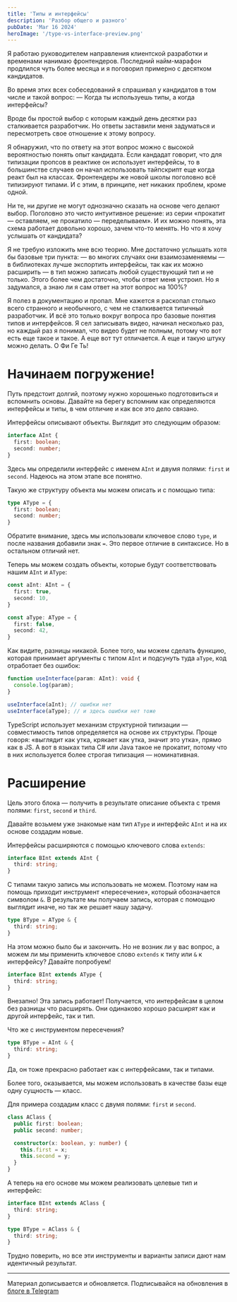 ```yaml
---
title: 'Типы и интерфейсы'
description: 'Разбор общего и разного'
pubDate: 'Mar 16 2024'
heroImage: '/type-vs-interface-preview.png'
---
```


Я работаю руководителем направления клиентской разработки и временами нанимаю фронтендеров. Последний найм-марафон продлился чуть более месяца и я поговорил примерно с десятком кандидатов.

Во время этих всех собеседований я спрашивал у кандидатов в том числе и такой вопрос: 
— Когда ты используешь типы, а когда интерфейсы? 

Вроде бы простой выбор с которым каждый день десятки раз сталкивается разработчик. Но ответы заставили меня задуматься и пересмотреть свое отношение к этому вопросу.

Я обнаружил, что по ответу на этот вопрос можно с высокой вероятностью понять опыт кандидата. Если кандадат говорит, что для типизации пропсов в реактике он использует интерфейсы, то в большинстве случаев он начал использовать тайпскрипт еще когда реакт был на классах. Фронтендеры же новой школы поголовно всё типизируют типами. И с этим, в принципе, нет никаких проблем, кроме одной.

Ни те, ни другие не могут однозначно сказать на основе чего делают выбор. Поголовно это чисто интуитивное решение: из серии «прокатит — оставляем, не прокатило — переделываем». И их можно понять, эта схема работает довольно хорошо, зачем что-то менять. Но что я хочу услышать от кандидата?

Я не требую изложить мне всю теорию. Мне достаточно услышать хотя бы базовые три пункта:
— во многих случаях они взаимозаменяемы
— в библиотеках лучше экспортить интерфейсы, так как их можно расширить
— в тип можно записать любой существующий тип и не только.
Этого более чем достаточно, чтобы ответ меня устроил. Но я задумался, а знаю ли я сам ответ на этот вопрос на 100%?

Я полез в документацию и пропал. Мне кажется я раскопал столько всего странного и необычного, с чем не сталкивается типичный разработчик. И всё это только вокруг вопроса про базовые понятия типов и интерфейсов. Я сел записывать видео, начинал несколько раз, но каждый раз я понимал, что видео будет не полным, потому что вот есть еще такое и такое. А еще вот тут отличается. А еще и такую штуку можно делать. О Фи Ге Ть!


# Начинаем погружение! 

Путь предстоит долгий, поэтому нужно хорошенько подготовиться и вспомнить основы. Давайте на берегу вспомним как определяются интерфейсы и типы, в чем отличие и как все это дело связано.

Интерфейсы описывают объекты. Выглядит это следующим образом:

```typescript
interface AInt {
  first: boolean;
  second: number;
}
```

Здесь мы определили интерфейс с именем `AInt` и двумя полями: `first` и `second`. Надеюсь на этом этапе все понятно.

Такую же структуру объекта мы можем описать и с помощью типа:

```typescript
type AType = {
  first: boolean;
  second: number;
}
```

Обратите внимание, здесь мы использовали ключевое слово `type`, и после названия добавили знак `=`. Это первое отличие в синтаксисе. Но в остальном отличий нет.

Теперь мы можем создать объекты, которые будут соответствовать нашим `AInt` и `AType`:

```typescript
const aInt: AInt = {
  first: true,
  second: 10,
}

const aType: AType = {
  first: false,
  second: 42,
}
```

Как видите, разницы никакой. Более того, мы можем сделать функцию, которая принимает аргументы с типом `AInt` и подсунуть туда `aType`, код отработает без ошибок:

```typescript
function useInterface(param: AInt): void {
  console.log(param);
}

useInterface(aInt); // ошибки нет
useInterface(aType); // и здесь ошибки нет тоже
```

TypeScript использует механизм структурной типизации — cовместимость типов определяется на основе их структуры. Проще говоря: «выглядит как утка, крякает как утка, значит это утка», прямо как в JS. А вот в языках типа C# или Java такое не прокатит, потому что в них используется более строгая типизация — номинативная.

# Расширение

Цель этого блока — получить в результате описание объекта с тремя полями: `first`, `second` и `third`.

Давайте возьмем уже знакомые нам тип `AType` и интерфейс `AInt` и на их основе создадим новые.

Интерфейсы расширяются с помощью ключевого слова `extends`:

```typescript
interface BInt extends AInt {
  third: string;
}
```

С типами такую запись мы использовать не можем. Поэтому нам на помощь приходит инструмент «пересечение», который обозначается символом `&`. В результате мы получаем запись, которая с помощью выглядит иначе, но так же решает нашу задачу.

```typescript
type BType = AType & {
  third: string;
}
```

На этом можно было бы и закончить. Но не возник ли у вас вопрос, а можем ли мы применить ключевое слово `extends` к типу или `&` к интерфейсу? Давайте попробуем!

```typescript
interface BInt extends AType {
  third: string;
}
```

Внезапно! Эта запись работает! Получается, что интерфейсам в целом без разницы что расширять. Они одинаково хорошо расширят как и другой интерфейс, так и тип.

Что же с инструментом пересечения?

```typescript
type BType = AInt & {
  third: string;
}
```

Да, он тоже прекрасно работает как с интерфейсами, так и типами.

Более того, оказывается, мы можем использовать в качестве базы еще одну сущность — класс.

Для примера создадим класс с двумя полями: `first` и `second`.

```typescript
class AClass {
  public first: boolean;
  public second: number;

  constructor(x: boolean, y: number) {
    this.first = x;
    this.second = y;
  }
}
```

А теперь на его основе мы можем реализовать целевые тип и интерфейс:

```typescript
interface BInt extends AClass {
  third: string;
}

type BType = AClass & {
  third: string;
}
```

Трудно поверить, но все эти инструменты и варианты записи дают нам идентичный результат.


---

Материал дописывается и обновляется. Подписывайся на обновления в [блоге в Telegram](https://t.me/+fcLS-3M_XSYxMDVi)